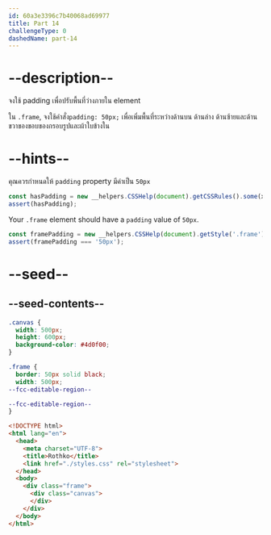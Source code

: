 ```yaml
---
id: 60a3e3396c7b40068ad69977
title: Part 14
challengeType: 0
dashedName: part-14
---
```


# --description--

จงใช้ padding เพื่อปรับพื้นที่ว่างภายใน element

ใน `.frame`, จงใช้คำสั่ง`padding: 50px;` เพื่อเพิ่มพื้นที่ระหว่างด้านบน ด้านล่าง ด้านซ้ายและด้านขวาของขอบของกรอบรูปและผ้าใบข้างใน

# --hints--

คุณควรกำหนดให้ `padding` property มีค่าเป็น `50px`

```js
const hasPadding = new __helpers.CSSHelp(document).getCSSRules().some(x => x.style.padding === '50px');
assert(hasPadding);
```

Your `.frame` element should have a `padding` value of `50px`.

```js
const framePadding = new __helpers.CSSHelp(document).getStyle('.frame')?.getPropertyValue('padding');
assert(framePadding === '50px');
```

# --seed--

## --seed-contents--

```css
.canvas {
  width: 500px;
  height: 600px;
  background-color: #4d0f00;
}

.frame {
  border: 50px solid black;
  width: 500px;
--fcc-editable-region--

--fcc-editable-region--
}
```

```html
<!DOCTYPE html>
<html lang="en">
  <head>
    <meta charset="UTF-8">
    <title>Rothko</title>
    <link href="./styles.css" rel="stylesheet">
  </head>
  <body>
    <div class="frame">
      <div class="canvas">
      </div>
    </div>
  </body>
</html>
```

